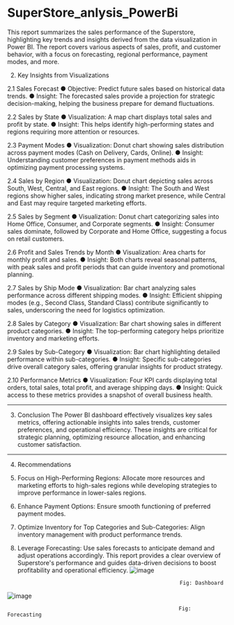 # SuperStore_anlysis_PowerBi
This report summarizes the sales performance of the Superstore, highlighting key trends and insights derived from the data visualization in Power BI. The report covers various aspects of sales, profit, and customer behavior, with a focus on forecasting, regional performance, payment modes, and more. 

2. Key Insights from Visualizations
   
2.1 Sales Forecast
●	Objective: Predict future sales based on historical data trends.
●	Insight: The forecasted sales provide a projection for strategic decision-making, helping the business prepare for demand fluctuations.

2.2 Sales by State
●	Visualization: A map chart displays total sales and profit by state.
●	Insight: This helps identify high-performing states and regions requiring more attention or resources.

2.3 Payment Modes
●	Visualization: Donut chart showing sales distribution across payment modes (Cash on Delivery, Cards, Online).
●	Insight: Understanding customer preferences in payment methods aids in optimizing payment processing systems.

2.4 Sales by Region
●	Visualization: Donut chart depicting sales across South, West, Central, and East regions.
●	Insight: The South and West regions show higher sales, indicating strong market presence, while Central and East may require targeted marketing efforts.

2.5 Sales by Segment
●	Visualization: Donut chart categorizing sales into Home Office, Consumer, and Corporate segments.
●	Insight: Consumer sales dominate, followed by Corporate and Home Office, suggesting a focus on retail customers.

2.6 Profit and Sales Trends by Month
●	Visualization: Area charts for monthly profit and sales.
●	Insight: Both charts reveal seasonal patterns, with peak sales and profit periods that can guide inventory and promotional planning.

2.7 Sales by Ship Mode
●	Visualization: Bar chart analyzing sales performance across different shipping modes.
●	Insight: Efficient shipping modes (e.g., Second Class, Standard Class) contribute significantly to sales, underscoring the need for logistics optimization.

2.8 Sales by Category
●	Visualization: Bar chart showing sales in different product categories.
●	Insight: The top-performing category helps prioritize inventory and marketing efforts.

2.9 Sales by Sub-Category
●	Visualization: Bar chart highlighting detailed performance within sub-categories.
●	Insight: Specific sub-categories drive overall category sales, offering granular insights for product strategy.

2.10 Performance Metrics
●	Visualization: Four KPI cards displaying total orders, total sales, total profit, and average shipping days.
●	Insight: Quick access to these metrics provides a snapshot of overall business health.

________________________________________
3. Conclusion
The Power BI dashboard effectively visualizes key sales metrics, offering actionable insights into sales trends, customer preferences, and operational efficiency. These insights are critical for strategic planning, optimizing resource allocation, and enhancing customer satisfaction.
________________________________________

4. Recommendations
1.	Focus on High-Performing Regions: Allocate more resources and marketing efforts to high-sales regions while developing strategies to improve performance in lower-sales regions.
2.	Enhance Payment Options: Ensure smooth functioning of preferred payment modes.
3.	Optimize Inventory for Top Categories and Sub-Categories: Align inventory management with product performance trends.
4.	Leverage Forecasting: Use sales forecasts to anticipate demand and adjust operations accordingly.
This report provides a clear overview of Superstore's performance and guides data-driven decisions to boost profitability and operational efficiency.
     ![image](https://github.com/user-attachments/assets/889a2ee9-8630-4189-919b-7a925717cf28)

                                                            Fig: Dashboard 


![image](https://github.com/user-attachments/assets/46dbc96e-e031-42be-93b0-44e3a5d54414)


 
                                                           Fig: Forecasting
